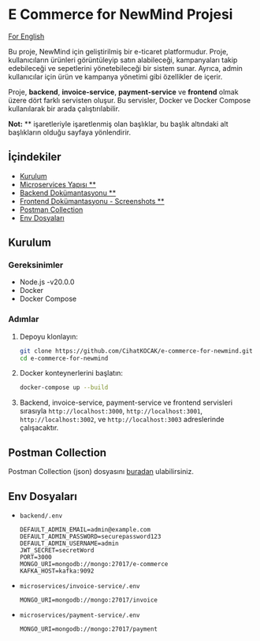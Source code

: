 # E Commerce for NewMind Projesi

[For English](README.en.md)

Bu proje, NewMind için geliştirilmiş bir e-ticaret platformudur. Proje, kullanıcıların ürünleri görüntüleyip satın alabileceği, kampanyaları takip edebileceği ve sepetlerini yönetebileceği bir sistem sunar. Ayrıca, admin kullanıcılar için ürün ve kampanya yönetimi gibi özellikler de içerir.

Proje, **backend**, **invoice-service**, **payment-service** ve **frontend** olmak üzere dört farklı servisten oluşur. Bu servisler, Docker ve Docker Compose kullanılarak bir arada çalıştırılabilir.

**Not:**  ** işaretleriyle işaretlenmiş olan başlıklar, bu başlık altındaki alt başlıkların olduğu sayfaya yönlendirir. 

## İçindekiler

- [Kurulum](#kurulum)
- [Microservices Yapısı **](microservices/README.md)
- [Backend Dokümantasyonu **](backend/README.md)
- [Frontend Dokümantasyonu - Screenshots **](frontend/README.md)
- [Postman Collection](#Postman-Collection)
- [Env Dosyaları](#Env-Dosyaları)

## Kurulum

### Gereksinimler

- Node.js -v20.0.0
- Docker
- Docker Compose

### Adımlar

1. Depoyu klonlayın:
    ```sh
    git clone https://github.com/CihatKOCAK/e-commerce-for-newmind.git
    cd e-commerce-for-newmind
    ```

2. Docker konteynerlerini başlatın:
    ```sh
    docker-compose up --build
    ```

3. Backend, invoice-service, payment-service ve frontend servisleri sırasıyla `http://localhost:3000`, `http://localhost:3001`, `http://localhost:3002`,  ve `http://localhost:3003` adreslerinde çalışacaktır.

## Postman Collection
Postman Collection (json) dosyasını [buradan](./ReadMeAssets/ecommerce.postman_collection.json) ulabilirsiniz.

## Env Dosyaları

- `backend/.env`
    ```env
    DEFAULT_ADMIN_EMAIL=admin@example.com
    DEFAULT_ADMIN_PASSWORD=securepassword123
    DEFAULT_ADMIN_USERNAME=admin
    JWT_SECRET=secretWord
    PORT=3000
    MONGO_URI=mongodb://mongo:27017/e-commerce
    KAFKA_HOST=kafka:9092
    ```
- `microservices/invoice-service/.env`
    ```env
    MONGO_URI=mongodb://mongo:27017/invoice
    ```
- `microservices/payment-service/.env`
    ```env
    MONGO_URI=mongodb://mongo:27017/payment
    ```